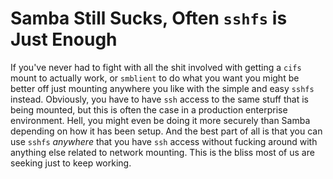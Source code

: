 # Samba Still Sucks, Often `sshfs` is Just Enough

If you've never had to fight with all the shit involved with getting a
`cifs` mount to actually work, or `smblient` to do what you want you
might be better off just mounting anywhere you like with the simple and
easy `sshfs` instead. Obviously, you have to have `ssh` access to the
same stuff that is being mounted, but this is often the case in a
production enterprise environment. Hell, you might even be doing it more
securely than Samba depending on how it has been setup. And the best
part of all is that you can use `sshfs` *anywhere* that you have `ssh`
access without fucking around with anything else related to network
mounting. This is the bliss most of us are seeking just to keep working.
